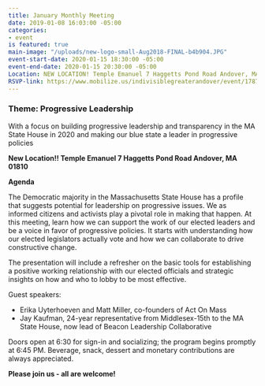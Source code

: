 ```yaml
---
title: January Monthly Meeting
date: 2019-01-08 16:03:00 -05:00
categories:
- event
is featured: true
main-image: "/uploads/new-logo-small-Aug2018-FINAL-b4b904.JPG"
event-start-date: 2020-01-15 18:30:00 -05:00
event-end-date: 2020-01-15 20:30:00 -05:00
Location: NEW LOCATION! Temple Emanuel 7 Haggetts Pond Road Andover, MA 01810
RSVP-link: https://www.mobilize.us/indivisiblegreaterandover/event/178777/
---
```


### Theme: Progressive Leadership
With a focus on building progressive leadership and transparency in the MA State House in 2020 and making our blue state a leader in progressive policies

**New Location!! Temple Emanuel 7 Haggetts Pond Road Andover, MA 01810**

**Agenda**

The Democratic majority in the Massachusetts State House has a profile that suggests potential for leadership on progressive issues. We as informed citizens and activists play a pivotal role in making that happen. At this meeting, learn how we can support the work of our elected leaders and be a voice in favor of progressive policies. It starts with understanding how our elected legislators actually vote and how we can collaborate to drive constructive change.

The presentation will include a refresher on the basic tools for establishing a positive working relationship with our elected officials and strategic insights on how and who to lobby to be most effective.

Guest speakers: 
* Erika Uyterhoeven and Matt Miller, co-founders of Act On Mass
* Jay Kaufman, 24-year representative from Middlesex-15th to the MA State House, now lead of Beacon Leadership Collaborative

Doors open at 6:30 for sign-in and socializing; the program begins promptly at 6:45 PM. Beverage, snack, dessert and monetary contributions are always appreciated.  

**Please join us - all are welcome!**
